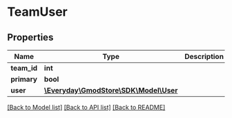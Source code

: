 # TeamUser

## Properties
Name | Type | Description | Notes
------------ | ------------- | ------------- | -------------
**team_id** | **int** |  | 
**primary** | **bool** |  | 
**user** | [**\Everyday\GmodStore\SDK\Model\User**](User.md) |  | [optional] 

[[Back to Model list]](../../README.md#documentation-for-models) [[Back to API list]](../../README.md#documentation-for-api-endpoints) [[Back to README]](../../README.md)

